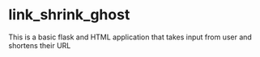 # link_shrink_ghost
This is a basic flask and HTML application that takes input from user and shortens their URL 
